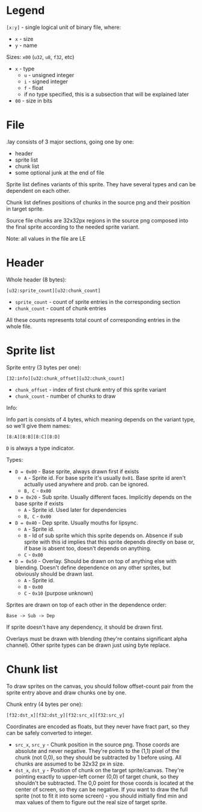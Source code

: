 # Legend

`[x:y]` - single logical unit of binary file, where:
- `x` - size
- `y` - name

Sizes: `x00` (`u32`, `u8`, `f32`, etc)
- `x` - type
  - `u` - unsigned integer
  - `i` - signed integer
  - `f` - float
  - if no type specified, this is a subsection that will be explained later
- `00` - size in bits
  
  
# File

.lay consists of 3 major sections, going one by one:
- header
- sprite list
- chunk list
- some optional junk at the end of file

Sprite list defines variants of this sprite. They have several types and can be dependent on each other.

Chunk list defines positions of chunks in the source png and their position in target sprite.

Source file chunks are 32x32px regions in the source png composed into the final sprite
according to the needed sprite variant.

Note: all values in the file are LE 

# Header

Whole header (8 bytes):

`[u32:sprite_count][u32:chunk_count]`

- `sprite_count` - count of sprite entries in the corresponding section
- `chunk_count` - count of chunk entries

All these counts represents total count of corresponding entries in the whole file.

# Sprite list

Sprite entry (3 bytes per one):

`[32:info][u32:chunk_offset][u32:chunk_count]`

- `chunk_offset` - index of first chunk entry of this sprite variant
- `chunk_count`  - number of chunks to draw

Info:

Info part is consists of 4 bytes, which meaning depends on the variant type, so we'll give them names:

`[8:A][8:B][8:C][8:D]`

`D` is always a type indicator.

Types:

- `D = 0x00` - Base sprite, always drawn first if exists
    - `A` - Sprite id. For base sprite it's usually `0x01`. 
            Base sprite id aren't actually used anywhere and prob. can be ignored.
    - `B, C` - `0x00` 
- `D = 0x20` - Sub sprite. Usually different faces. 
               Implicitly depends on the base sprite if exists
    - `A` - Sprite id. Used later for dependencies
    - `B, C` - `0x00`
- `D = 0x40` - Dep sprite. Usually mouths for lipsync.
    - `A` - Sprite id.
    - `B` - Id of sub sprite which this sprite depends on.
            Absence if sub sprite with this id implies that 
            this sprite depends directly on base or, if base
            is absent too, doesn't depends on anything.
    - `C` - `0x00`
- `D = 0x50` - Overlay. Should be drawn on top of anything else with blending.
               Doesn't define dependence on any other sprites, but obviously should be drawn last.
    - `A` - Sprite id.
    - `B` - `0x00`
    - `C` - `0x10` (purpose unknown)

Sprites are drawn on top of each other in the dependence order:

`Base -> Sub -> Dep`

If sprite doesn't have any dependency, it should be drawn first.

Overlays must be drawn with blending (they're contains significant alpha channel).
Other sprite types can be drawn just using byte replace.

# Chunk list

To draw sprites on the canvas, you should follow offset-count pair from the sprite entry above
and draw chunks one by one.

Chunk entry (4 bytes per one):

`[f32:dst_x][f32:dst_y][f32:src_x][f32:src_y]`

Coordinates are encoded as floats, but they never have fract part, so they can be safely converted to integer.

- `src_x`, `src_y` - Chunk position in the source png.
                     Those coords are absolute and never negative.
                     They're points to the (1,1) pixel of the chunk (not 0,0), so
                     they should be subtracted by 1 before using.
                     All chunks are assumed to be 32x32 px in size.
- `dst_x`, `dst_y` - Position of chunk on the target sprite/canvas.
                     They're pointing exactly to upper-left corner (0,0) 
                     of target chunk, so they shouldn't be subtracted.
                     The 0,0 point for those coords is located at the center of screen, so
                     they can be negative. If you want to draw the full sprite
                     (not to fit it into some screen) - you should initially find
                     min and max values of them to figure out the real size of target sprite.
                     
